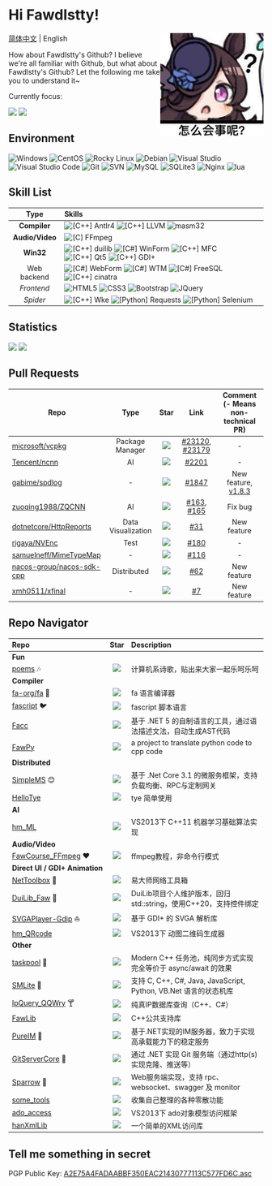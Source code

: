 # Hi Fawdlstty!

<img align="right" src="imgs/rice_shower.jpg" />

[简体中文](./README.md) | English

How about Fawdlstty's Github? I believe we're all familiar with Github, but what about Fawdlstty's Github? Let the following me take you to understand it~  

Currently focus:

<p>
<a href="https://github.com/fa-org/fa"><img src="https://github-readme-stats.vercel.app/api/pin/?username=fa-org&repo=fa&bg_color=00000010&text_color=c78944&show_owner=true" /></a>
<a href="https://github.com/fawdlstty/fascript"><img src="https://github-readme-stats.vercel.app/api/pin/?username=fawdlstty&repo=fascript&bg_color=00000010&text_color=c78944" /></a>
</p>

## Environment

![Windows](https://img.shields.io/badge/-Windows-0078D6?style=flat-square&logo=windows&logoColor=white) ![CentOS](https://img.shields.io/badge/-CentOS-262577?style=flat-square&logo=centos&logoColor=white) ![Rocky Linux](https://img.shields.io/badge/-Rocky%20Linux-10b981?style=flat-square&logo=rockylinux&logoColor=white) ![Debian](https://img.shields.io/badge/-Debian-a80030?style=flat-square&logo=debian&logoColor=white) ![Visual Studio](https://img.shields.io/badge/-Visual_Studio-5C2D91?style=flat-square&logo=visual-studio&logoColor=white) ![Visual Studio Code](https://img.shields.io/badge/-Visual_Studio_Code-007ACC?style=flat-square&logo=visual-studio-code&logoColor=white) ![Git](https://img.shields.io/badge/-Git-F05032?style=flat-square&logo=git&logoColor=white) ![SVN](https://img.shields.io/badge/-SVN-7E9BC7?style=flat-square&logo=subversion&logoColor=white) ![MySQL](https://img.shields.io/badge/-MySQL-235379?style=flat-square&logo=mysql&logoColor=white) ![SQLite3](https://img.shields.io/badge/-SQLite3-0d7eca?style=flat-square&logo=sqlite&logoColor=white) ![Nginx](https://img.shields.io/badge/-Nginx-36954f?style=flat-square&logo=nginx&logoColor=white) ![lua](https://img.shields.io/badge/-lua-030380?style=flat-square&logo=lua&logoColor=white)

## Skill List

| Type | Skills |
| :---: | :--- |
| **Compiler** | ![[C++] Antlr4](https://img.shields.io/badge/C++-Antlr4-ef2e24?style=flat-square&logo=c%2b%2b&logoColor=white) ![[C++] LLVM](https://img.shields.io/badge/C++-LLVM-666985?style=flat-square&logo=C%2b%2b&logoColor=white) ![masm32](https://img.shields.io/badge/Assembly-masm32-d9de82?style=flat-square&logo=windows&logoColor=white) |
| **Audio/Video** | ![[C] FFmpeg](https://img.shields.io/badge/C-FFmpeg-660033?style=flat-square&logo=c&logoColor=white) |
| **Win32** | ![[C++] duilib](https://img.shields.io/badge/C++-duilib-0b7af0?style=flat-square&logo=C%2b%2b&logoColor=white) ![[C#] WinForm](https://img.shields.io/badge/C%23-WinForm-fbc010?style=flat-square&logo=.NET&logoColor=white) ![[C++] MFC](https://img.shields.io/badge/C++-MFC-b12010?style=flat-square&logo=C%2b%2b&logoColor=white) ![[C++] Qt5](https://img.shields.io/badge/C++-Qt5-41cd52?style=flat-square&logo=C%2b%2b&logoColor=white) ![[C++] GDI+](https://img.shields.io/badge/C++-GDI+-660066?style=flat-square&logo=C%2b%2b&logoColor=white) |
| Web backend | ![[C#] WebForm](https://img.shields.io/badge/C%23-WebForm-1c93cd?style=flat-square&logo=.NET&logoColor=white) ![[C#] WTM](https://img.shields.io/badge/C%23-WTM-5c99ff?style=flat-square&logo=.NET&logoColor=white) ![[C#] FreeSQL](https://img.shields.io/badge/C%23-FreeSQL-f68243?style=flat-square&logo=.NET&logoColor=white) ![[C++] cinatra](https://img.shields.io/badge/C++-cinatra-00681c?style=flat-square&logo=C%2b%2b&logoColor=white) |
| *Frontend* | ![HTML5](https://img.shields.io/badge/-HTML5-E34F26?style=flat-square&logo=html5&logoColor=white) ![CSS3](https://img.shields.io/badge/-CSS3-1572B6?style=flat-square&logo=css3&logoColor=white) ![Bootstrap](https://img.shields.io/badge/-Bootstrap-563D7C?style=flat-square&logo=bootstrap&logoColor=white) ![JQuery](https://img.shields.io/badge/-JQuery-blue?style=flat-square&logo=jquery&logoColor=white) |
| *Spider* | ![[C++] Wke](https://img.shields.io/badge/C++-Wke-426166?style=flat-square&logo=C%2b%2b&logoColor=white) ![[Python] Requests](https://img.shields.io/badge/Python-Requests-333333?style=flat-square&logo=Python&logoColor=white) ![[Python] Selenium](https://img.shields.io/badge/Python-Selenium-43ae2a?style=flat-square&logo=Python&logoColor=white) |

## Statistics

<p>
<img style="width: 480px;" src="https://github-readme-stats.vercel.app/api?username=fawdlstty&theme=dracula&show_icons=true&count_private=true&include_all_commits=true&locale=cn&line_height=24&bg_color=00000010&text_color=c78944" />
<img src="https://github-readme-stats.vercel.app/api/top-langs/?username=fawdlstty&theme=dracula&layout=compact&locale=cn&langs_count=10&bg_color=00000010&text_color=c78944&hide=HTML,CSS" />
</p>

## Pull Requests

| Repo | Type | Star | Link | Comment (- Means non-technical PR) |
| --- | :---: | :---: | :---: | :---: |
| [microsoft/vcpkg](https://github.com/microsoft/vcpkg) | Package Manager | ![](https://img.shields.io/github/stars/microsoft/vcpkg.svg?style=flat-square) | [#23120](https://github.com/microsoft/vcpkg/pull/23120), [#23179](https://github.com/microsoft/vcpkg/pull/23179) | - |
| [Tencent/ncnn](https://github.com/Tencent/ncnn) | AI | ![](https://img.shields.io/github/stars/Tencent/ncnn.svg?style=flat-square) | [#2201](https://github.com/Tencent/ncnn/pull/2201) | - |
| [gabime/spdlog](https://github.com/gabime/spdlog) | - | ![](https://img.shields.io/github/stars/gabime/spdlog.svg?style=flat-square) | [#1847](https://github.com/gabime/spdlog/pull/1847) | New feature, [v1.8.3](https://github.com/gabime/spdlog/releases/tag/v1.8.3) |
| [zuoqing1988/ZQCNN](https://github.com/zuoqing1988/ZQCNN) | AI | ![](https://img.shields.io/github/stars/zuoqing1988/ZQCNN.svg?style=flat-square) | [#163](https://github.com/zuoqing1988/ZQCNN/pull/163), [#165](https://github.com/zuoqing1988/ZQCNN/pull/165) | Fix bug |
| [dotnetcore/HttpReports](https://github.com/dotnetcore/HttpReports) | Data Visualization | ![](https://img.shields.io/github/stars/dotnetcore/HttpReports.svg?style=flat-square) | [#31](https://github.com/dotnetcore/HttpReports/pull/31) | New feature |
| [rigaya/NVEnc](https://github.com/rigaya/NVEnc) | Test | ![](https://img.shields.io/github/stars/rigaya/NVEnc.svg?style=flat-square) | [#180](https://github.com/rigaya/NVEnc/pull/180) | - |
| [samuelneff/MimeTypeMap](https://github.com/samuelneff/MimeTypeMap) | - | ![](https://img.shields.io/github/stars/samuelneff/MimeTypeMap.svg?style=flat-square) | [#116](https://github.com/samuelneff/MimeTypeMap/pull/116) | - |
| [nacos-group/nacos-sdk-cpp](https://github.com/nacos-group/nacos-sdk-cpp) | Distributed | ![](https://img.shields.io/github/stars/nacos-group/nacos-sdk-cpp.svg?style=flat-square) | [#62](https://github.com/nacos-group/nacos-sdk-cpp/pull/62) | New feature |
| [xmh0511/xfinal](https://github.com/xmh0511/xfinal) | - | ![](https://img.shields.io/github/stars/xmh0511/xfinal.svg?style=flat-square) | [#7](https://github.com/xmh0511/xfinal/pull/7) | New feature |

## Repo Navigator

| Repo | Star | Description |
| :--- | :---: | :--- |
| <b>Fun</b> |  |  |
| [poems](https://github.com/fawdlstty/poems) :notes: | ![](https://img.shields.io/github/stars/fawdlstty/poems.svg?style=flat-square) | 计算机系诗歌，贴出来大家一起乐呵乐呵 |
| <b>Compiler</b> |  |  |
| [fa-org/fa](https://github.com/fa-org/fa) :rabbit: | ![](https://img.shields.io/github/stars/fa-org/fa.svg?style=flat-square) | fa 语言编译器 |
| [fascript](https://github.com/fawdlstty/fascript) :bird: | ![](https://img.shields.io/github/stars/fawdlstty/fascript.svg?style=flat-square) | fascript 脚本语言 |
| [Facc](https://github.com/fawdlstty/Facc) | ![](https://img.shields.io/github/stars/fawdlstty/Facc.svg?style=flat-square) | 基于 .NET 5 的自制语言的工具，通过语法描述文法，自动生成AST代码 |
| [FawPy](https://github.com/fawdlstty/FawPy) | ![](https://img.shields.io/github/stars/fawdlstty/FawPy.svg?style=flat-square) | a project to translate python code to cpp code |
| <b>Distributed</b> |  |  |
| [SimpleMS](https://github.com/fawdlstty/SimpleMS) :blush: | ![](https://img.shields.io/github/stars/fawdlstty/SimpleMS.svg?style=flat-square) | 基于 .Net Core 3.1 的微服务框架，支持负载均衡、RPC与定制网关 |
| [HelloTye](https://github.com/fawdlstty/HelloTye) | ![](https://img.shields.io/github/stars/fawdlstty/HelloTye.svg?style=flat-square) | tye 简单使用 |
| <b>AI</b> |  |  |
| [hm_ML](https://github.com/fawdlstty/hm_ML) | ![](https://img.shields.io/github/stars/fawdlstty/hm_ML.svg?style=flat-square) | VS2013下 C++11 机器学习基础算法实现 |
| <b>Audio/Video</b> |  |  |
| [FawCourse_FFmpeg](https://github.com/fawdlstty/FawCourse_FFmpeg) :heart: | ![](https://img.shields.io/github/stars/fawdlstty/FawCourse_FFmpeg.svg?style=flat-square) | ffmpeg教程，非命令行模式 |
| <b style="white-space: nowrap;">Direct UI / GDI+ Animation</b> |  |  |
| [NetToolbox](https://github.com/fawdlstty/NetToolbox) :wrench: | ![](https://img.shields.io/github/stars/fawdlstty/NetToolbox.svg?style=flat-square) | 易大师网络工具箱 |
| [DuiLib_Faw](https://github.com/fawdlstty/DuiLib_Faw) :art: | ![](https://img.shields.io/github/stars/fawdlstty/DuiLib_Faw.svg?style=flat-square) | DuiLib项目个人维护版本，回归std::string，使用C++20，支持控件绑定 |
| [SVGAPlayer-Gdip](https://github.com/fawdlstty/SVGAPlayer-Gdip) :sailboat: | ![](https://img.shields.io/github/stars/fawdlstty/SVGAPlayer-Gdip.svg?style=flat-square) | 基于 GDI+ 的 SVGA 解析库 |
| [hm_QRcode](https://github.com/fawdlstty/hm_QRcode) | ![](https://img.shields.io/github/stars/fawdlstty/hm_QRcode.svg?style=flat-square) | VS2013下 动图二维码生成器 |
| <b>Other</b> |  |  |
| [taskpool](https://github.com/fawdlstty/taskpool) :basketball: | ![](https://img.shields.io/github/stars/fawdlstty/taskpool.svg?style=flat-square) | Modern C++ 任务池，纯同步方式实现完全等价于 async/await 的效果 |
| [SMLite](https://github.com/fawdlstty/SMLite) :vertical_traffic_light: | ![](https://img.shields.io/github/stars/fawdlstty/SMLite.svg?style=flat-square) | 支持 C, C++, C#, Java, JavaScript, Python, VB.Net 语言的状态机库 |
| [IpQuery_QQWry](https://github.com/fawdlstty/IpQuery_QQWry) :cocktail: | ![](https://img.shields.io/github/stars/fawdlstty/IpQuery_QQWry.svg?style=flat-square) | 纯真IP数据库查询（C++、C#） |
| [FawLib](https://github.com/fawdlstty/FawLib) | ![](https://img.shields.io/github/stars/fawdlstty/FawLib.svg?style=flat-square) | C++公共支持库 |
| [PureIM](https://github.com/fawdlstty/PureIM) :watermelon: | ![](https://img.shields.io/github/stars/fawdlstty/PureIM.svg?style=flat-square) | 基于.NET实现的IM服务器，致力于实现高承载能力下的稳定服务 |
| [GitServerCore](https://github.com/fawdlstty/GitServerCore) :cherries: | ![](https://img.shields.io/github/stars/fawdlstty/GitServerCore.svg?style=flat-square) | 通过 .NET 实现 Git 服务端（通过http(s)实现克隆、推送等） |
| [Sparrow](https://github.com/fawdlstty/Sparrow) :poultry_leg: | ![](https://img.shields.io/github/stars/fawdlstty/Sparrow.svg?style=flat-square) | Web服务端实现，支持 rpc、websocket、swagger 及 monitor |
| [some_tools](https://github.com/fawdlstty/some_tools) | ![](https://img.shields.io/github/stars/fawdlstty/some_tools.svg?style=flat-square) | 收集自己整理的各种零散功能 |
| [ado_access](https://github.com/fawdlstty/ado_access) | ![](https://img.shields.io/github/stars/fawdlstty/ado_access.svg?style=flat-square) | VS2013下 ado对象模型访问框架 |
| [hanXmlLib](https://github.com/fawdlstty/hanXmlLib) | ![](https://img.shields.io/github/stars/fawdlstty/hanXmlLib.svg?style=flat-square) | 一个简单的XML访问库 |

## Tell me something in secret

PGP Public Key: [A2E75A4FADAABBF350EAC21430777113C577FD6C.asc](https://keys.openpgp.org/vks/v1/by-fingerprint/A2E75A4FADAABBF350EAC21430777113C577FD6C)  
